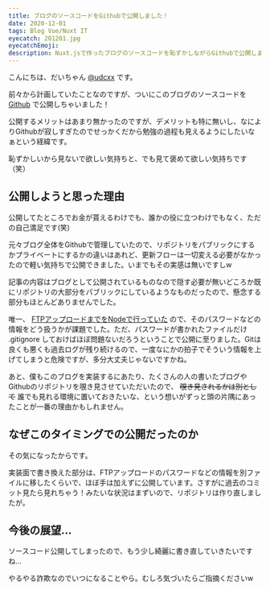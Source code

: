```yaml
---
title: ブログのソースコードをGithubで公開しました！
date: 2020-12-01
tags: Blog Vue/Nuxt IT
eyecatch: 201201.jpg
eyecatchEmoji:
description: Nuxt.jsで作ったブログのソースコードを恥ずかしながらGithubで公開しました！
---
```


こんにちは、だいちゃん [@udcxx](https://twitter.com/udc_xx) です。

前々から計画していたことなのですが、ついにこのブログのソースコードを [Github](https://github.com/udcxx/blog-udcxx-me) で公開しちゃいました！

公開するメリットはあまり無かったのですが、デメリットも特に無いし、なによりGithubが寂しすぎたのでせっかくだから勉強の過程も見えるようにしたいなぁという経緯です。

恥ずかしいから見ないで欲しい気持ちと、でも見て褒めて欲しい気持ちです（笑）

## 公開しようと思った理由

公開してたところでお金が貰えるわけでも、誰かの役に立つわけでもなく、ただの自己満足です(笑)

元々ブログ全体をGithubで管理していたので、リポジトリをパブリックにするかプライベートにするかの違いはあれど、更新フローは一切変える必要がなかったので軽い気持ちで公開できました。いまでもその実感は無いですしw

記事の内容はブログとして公開されているものなので隠す必要が無いどころか既にリポジトリの大部分をパブリックにしているようなものだったので、懸念する部分もほとんどありませんでした。

唯一、 [FTPアップロードまでをNodeで行っていた](https://blog.udcxx.me/article/200409/husky-ftp-upload/) ので、そのパスワードなどの情報をどう扱うかが課題でした。ただ、パスワードが書かれたファイルだけ .gitignore しておけばほぼ問題ないだろうということで公開に至りました。Gitは良くも悪くも過去ログが残り続けるので、一度なにかの拍子でそういう情報を上げてしまうと危険ですが、多分大丈夫じゃないですかね。

あと、僕もこのブログを実装するにあたり、たくさんの人の書いたブログやGithubのリポジトリを覗き見させていただいたので、 ~~覗き見されるかは別として~~ 誰でも見れる環境に置いておきたいな、という想いがずっと頭の片隅にあったことが一番の理由かもしれません。


## なぜこのタイミングでの公開だったのか

その気になったからです。

実装面で書き換えた部分は、FTPアップロードのパスワードなどの情報を別ファイルに移したくらいで、ほぼ手は加えずに公開しています。さすがに過去のコミット見たら見れちゃう！みたいな状況はまずいので、リポジトリは作り直しましたが。


## 今後の展望...

ソースコード公開してしまったので、もう少し綺麗に書き直していきたいですね...

やるやる詐欺なのでいつになることやら。むしろ気づいたらご指摘くださいw
